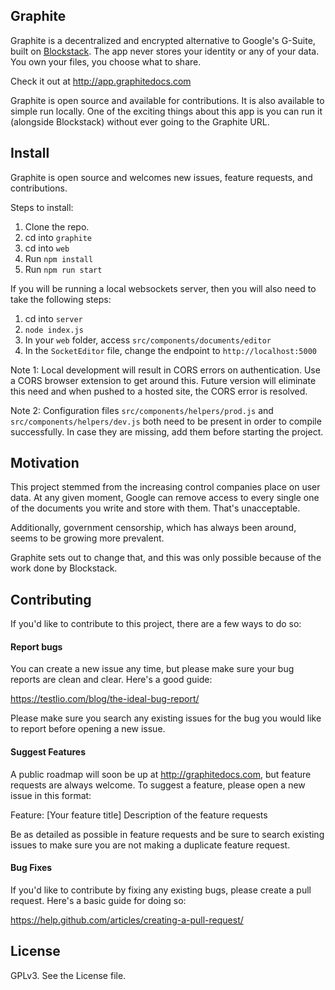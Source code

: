 ## Graphite

Graphite is a decentralized and encrypted alternative to Google's G-Suite, built on [Blockstack](http://blockstack.org). The app never stores your identity or any of your data. You own your files, you choose what to share.

Check it out at http://app.graphitedocs.com

Graphite is open source and available for contributions. It is also available to simple run locally. One of the exciting things about this app is you can run it (alongside Blockstack) without ever going to the Graphite URL.

## Install

Graphite is open source and welcomes new issues, feature requests, and contributions.

Steps to install:

1) Clone the repo.
2) cd into `graphite`
3) cd into `web`
3) Run `npm install`
4) Run `npm run start`

If you will be running a local websockets server, then you will also need to take the following steps:

1) cd into `server`  
2) `node index.js`
3) In your `web` folder, access `src/components/documents/editor`
4) In the `SocketEditor` file, change the endpoint to `http://localhost:5000`

Note 1: Local development will result in CORS errors on authentication. Use a CORS browser extension to get around this. Future version will eliminate this need and when pushed to a hosted site, the CORS error is resolved.

Note 2: Configuration files `src/components/helpers/prod.js` and `src/components/helpers/dev.js` both need to be present in order to compile successfully. In case they are missing, add them before starting the project.

## Motivation

This project stemmed from the increasing control companies place on user data. At any given moment, Google can remove access to every single one of the documents you write and store with them. That's unacceptable.

Additionally, government censorship, which has always been around, seems to be growing more prevalent.

Graphite sets out to change that, and this was only possible because of the work done by Blockstack.

## Contributing  

If you'd like to contribute to this project, there are a few ways to do so:

#### Report bugs
You can create a new issue any time, but please make sure your bug reports are clean and clear. Here's a good guide:

https://testlio.com/blog/the-ideal-bug-report/

Please make sure you search any existing issues for the bug you would like to report before opening a new issue.

#### Suggest Features
A public roadmap will soon be up at http://graphitedocs.com, but feature requests are always welcome. To suggest a feature, please open a new issue in this format:

Feature: [Your feature title]
Description of the feature requests

Be as detailed as possible in feature requests and be sure to search existing issues to make sure you are not making a duplicate feature request.

#### Bug Fixes
If you'd like to contribute by fixing any existing bugs, please create a pull request. Here's a basic guide for doing so:

https://help.github.com/articles/creating-a-pull-request/

## License

GPLv3. See the License file.
